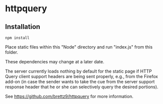 # httpquery

## Installation

```shell
npm install
```

Place static files within this "Node" directory and run "index.js" from this
folder.

These dependencies may change at a later date.

The server currently loads nothing by default for the static page if HTTP
Query client support headers are being sent properly, e.g., from the
Firefox add-on (in case the sender wants to take the cue from the server
support response header that he or she can selectively query the desired
portions).

See https://github.com/brettz9/httpquery for more information.
